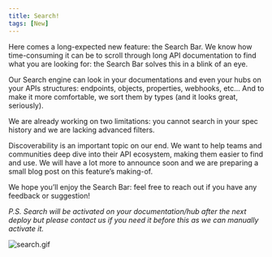 ```yaml
---
title: Search!
tags: [New]
---
```


Here comes a long-expected new feature: the Search Bar. We know how time-consuming it can be to scroll through long API documentation to find what you are looking for: the Search Bar solves this in a blink of an eye.

Our Search engine can look in your documentations and even your hubs on your APIs structures: endpoints, objects, properties, webhooks, etc... And to make it more comfortable, we sort them by types (and it looks great, seriously).

We are already working on two limitations: you cannot search in your spec history and we are lacking advanced filters.

Discoverability is an important topic on our end. We want to help teams and communities deep dive into their API ecosystem, making them easier to find and use. We will have a lot more to announce soon and we are preparing a small blog post on this feature’s making-of.

We hope you’ll enjoy the Search Bar: feel free to reach out if you have any feedback or suggestion!

_P.S. Search will be activated on your documentation/hub after the next deploy but please contact us if you need it before this as we can manually activate it._

![search.gif](/files/changelog/search.gif)